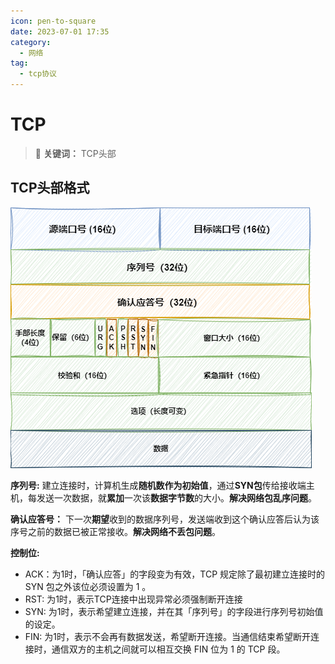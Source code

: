 ```yaml
---
icon: pen-to-square
date: 2023-07-01 17:35
category:
  - 网络
tag:
  - tcp协议
---
```




# TCP

> 📌 **关键词：** TCP头部

## TCP头部格式

![image](image/TCP%E5%A4%B4%E9%83%A8.drawio.png)


**序列号:** 建立连接时，计算机生成**随机数作为初始值**，通过**SYN包**传给接收端主机，每发送一次数据，就**累加**一次该**数据字节数**的大小。**解决网络包乱序问题**。

**确认应答号：** 下一次**期望**收到的数据序列号，发送端收到这个确认应答后认为该序号之前的数据已被正常接收。**解决网络不丢包问题**。

**控制位:**
  * ACK：为1时，「确认应答」的字段变为有效，TCP 规定除了最初建⽴连接时的 SYN 包之外该位必须设置为 1 。
  * RST: 为1时，表示TCP连接中出现异常必须强制断开连接
  * SYN: 为1时，表示希望建⽴连接，并在其「序列号」的字段进⾏序列号初始值的设定。
  * FIN: 为1时，表示不会再有数据发送，希望断开连接。当通信结束希望断开连接时，通信双⽅的主机之间就可以相互交换 FIN 位为 1 的 TCP 段。



